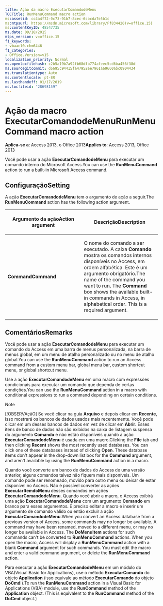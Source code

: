 ```yaml
---
title: Ação da macro ExecutarComandodeMenu
TOCTitle: RunMenuCommand macro action
ms:assetid: cc4a4f72-0c73-91b7-8cec-6cbcda7e5b1c
ms:mtpsurl: https://msdn.microsoft.com/library/Ff834420(v=office.15)
ms:contentKeyID: 48547735
ms.date: 09/18/2015
mtps_version: v=office.15
f1_keywords:
- vbaac10.chm6446
f1_categories:
- Office.Version=v15
localization_priority: Normal
ms.openlocfilehash: c2b5a19b7a92fb68dfb774afeec5cd6ba456f38d
ms.sourcegitcommit: d6695c94415fa47952ee7961a69660abc0904434
ms.translationtype: Auto
ms.contentlocale: pt-BR
ms.lasthandoff: 01/17/2019
ms.locfileid: "28698159"
---
```

# <a name="runmenucommand-macro-action"></a><span data-ttu-id="ef48c-102">Ação da macro ExecutarComandodeMenu</span><span class="sxs-lookup"><span data-stu-id="ef48c-102">RunMenuCommand macro action</span></span>

<span data-ttu-id="ef48c-103">**Aplica-se a**: Access 2013, o Office 2013</span><span class="sxs-lookup"><span data-stu-id="ef48c-103">**Applies to**: Access 2013, Office 2013</span></span>

<span data-ttu-id="ef48c-104">Você pode usar a ação **ExecutarComandodeMenu** para executar um comando interno do Microsoft Access.</span><span class="sxs-lookup"><span data-stu-id="ef48c-104">You can use the **RunMenuCommand** action to run a built-in Microsoft Access command.</span></span>

## <a name="setting"></a><span data-ttu-id="ef48c-105">Configuração</span><span class="sxs-lookup"><span data-stu-id="ef48c-105">Setting</span></span>

<span data-ttu-id="ef48c-106">A ação **ExecutarComandodeMenu** tem o argumento de ação a seguir.</span><span class="sxs-lookup"><span data-stu-id="ef48c-106">The **RunMenuCommand** action has the following action argument.</span></span>

<table>
<colgroup>
<col style="width: 50%" />
<col style="width: 50%" />
</colgroup>
<thead>
<tr class="header">
<th><p><span data-ttu-id="ef48c-107">Argumento da ação</span><span class="sxs-lookup"><span data-stu-id="ef48c-107">Action argument</span></span></p></th>
<th><p><span data-ttu-id="ef48c-108">Descrição</span><span class="sxs-lookup"><span data-stu-id="ef48c-108">Description</span></span></p></th>
</tr>
</thead>
<tbody>
<tr class="odd">
<td><p><span data-ttu-id="ef48c-109"><strong>Command</strong></span><span class="sxs-lookup"><span data-stu-id="ef48c-109"><strong>Command</strong></span></span></p></td>
<td><p><span data-ttu-id="ef48c-p101">O nome do comando a ser executado. A caixa <strong>Comando</strong> mostra os comandos internos disponíveis no Access, em ordem alfabética. Este é um argumento obrigatório.</span><span class="sxs-lookup"><span data-stu-id="ef48c-p101">The name of the command you want to run. The <strong>Command</strong> box shows the available built-in commands in Access, in alphabetical order. This is a required argument.</span></span></p></td>
</tr>
</tbody>
</table>

## <a name="remarks"></a><span data-ttu-id="ef48c-113">Comentários</span><span class="sxs-lookup"><span data-stu-id="ef48c-113">Remarks</span></span>

<span data-ttu-id="ef48c-114">Você pode usar a ação **ExecutarComandodeMenu** para executar um comando do Access em uma barra de menus personalizada, na barra de menus global, em um menu de atalho personalizado ou no menu de atalho global.</span><span class="sxs-lookup"><span data-stu-id="ef48c-114">You can use the **RunMenuCommand** action to run an Access command from a custom menu bar, global menu bar, custom shortcut menu, or global shortcut menu.</span></span>

<span data-ttu-id="ef48c-115">Use a ação **ExecutarComandodeMenu** em uma macro com expressões condicionais para executar um comando que dependa de certas condições.</span><span class="sxs-lookup"><span data-stu-id="ef48c-115">You can use the **RunMenuCommand** action in a macro with conditional expressions to run a command depending on certain conditions.</span></span>

> [!NOTE]
> <span data-ttu-id="ef48c-p102">[!OBSERVAçãO] Se você clicar na guia **Arquivo** e depois clicar em **Recente**, isso mostrará os bancos de dados usados mais recentemente. Você pode clicar em um desses bancos de dados em vez de clicar em **Abrir**. Esses itens de banco de dados não são exibidos na caixa de listagem suspensa do argumento **Comando** e não estão disponíveis quando a ação **ExecutarComandodeMenu** é usada em uma macro.</span><span class="sxs-lookup"><span data-stu-id="ef48c-p102">Clicking the **File** tab and then clicking **Recent** shows the most recently used databases. You can click one of these databases instead of clicking **Open**. These database items don't appear in the drop-down list box for the **Command** argument, and aren't available by using the **RunMenuCommand** action in a macro.</span></span>

<span data-ttu-id="ef48c-p103">Quando você converte um banco de dados do Access de uma versão anterior, alguns comandos talvez não fiquem mais disponíveis. Um comando pode ser renomeado, movido para outro menu ou deixar de estar disponível no Access. Não é possível converter as ações **ExecutarItemdoMenu** desses comandos em ações **ExecutarComandodeMenu**. Quando você abrir a macro, o Access exibirá uma ação **ExecutarComandodeMenu** com um argumento **Comando** em branco para esses argumentos. É preciso editar a macro e inserir um argumento de comando válido ou então excluir a ação **ExecutarComandodeMenu**.</span><span class="sxs-lookup"><span data-stu-id="ef48c-p103">When you convert an Access database from a previous version of Access, some commands may no longer be available. A command may have been renamed, moved to a different menu, or may no longer be available in Access. The **DoMenuItem** actions for such commands can't be converted to **RunMenuCommand** actions. When you open the macro, Access will display a **RunMenuCommand** action with a blank **Command** argument for such commands. You must edit the macro and enter a valid command argument, or delete the **RunMenuCommand** action.</span></span>

<span data-ttu-id="ef48c-p104">Para executar a ação **ExecutarComandodeMenu** em um módulo do VBA(Visual Basic for Applications), use o método **ExecutarComando** do objeto **Application** (isso equivale ao método **ExecutarComando** do objeto **DoCmd** ).</span><span class="sxs-lookup"><span data-stu-id="ef48c-p104">To run the **RunMenuCommand** action in a Visual Basic for Applications (VBA) module, use the **RunCommand** method of the **Application** object. (This is equivalent to the **RunCommand** method of the **DoCmd** object.)</span></span>

